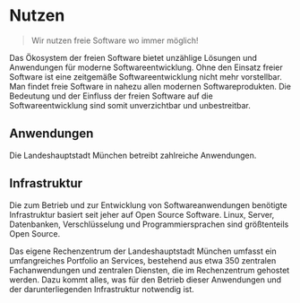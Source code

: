 
<script setup>
import TagTile from "../.vitepress/components/TagTile.vue";
</script>

# Nutzen

> Wir nutzen freie Software wo immer möglich!  

Das Ökosystem der freien Software bietet unzählige Lösungen und Anwendungen für moderne Softwareentwicklung.
Ohne den Einsatz freier Software ist eine zeitgemäße Softwareentwicklung nicht mehr vorstellbar.
Man findet freie Software in nahezu allen modernen Softwareprodukten.
Die Bedeutung und der Einfluss der freien Software auf die Softwareentwicklung sind somit unverzichtbar und unbestreitbar.

## Anwendungen

Die Landeshauptstadt München betreibt zahlreiche Anwendungen.

<TagTile :available-tags="['application']" />

## Infrastruktur

Die zum Betrieb und zur Entwicklung von Softwareanwendungen benötigte Infrastruktur basiert seit jeher auf Open Source Software.
Linux, Server, Datenbanken, Verschlüsselung und Programmiersprachen sind größtenteils Open Source.

Das eigene Rechenzentrum der Landeshauptstadt München umfasst ein umfangreiches Portfolio an Services, bestehend aus etwa 350 zentralen Fachanwendungen und zentralen Diensten, die im Rechenzentrum gehostet werden.
Dazu kommt alles, was für den Betrieb dieser Anwendungen und der darunterliegenden Infrastruktur notwendig ist.

<TagTile :available-tags="['infrastruktur']" />
